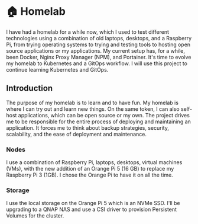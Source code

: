 # 🏠 Homelab
I have had a homelab for a while now, which I used to test different technologies using a combination of old laptops, desktops, and a Raspberry Pi, from trying operating systems to trying and testing tools to hosting open source applications or my applications. My current setup has, for a while, been Docker, Nginx Proxy Manager (NPM), and Portainer. It's time to evolve my homelab to Kubernetes and a GitOps workflow. 
I will use this project to continue learning Kubernetes and GitOps.

## Introduction
The purpose of my homelab is to learn and to have fun. My homelab is where I can try out and learn new things. On the same token, I can also self-host applications, which can be open source or my own. The project drives me to be responsible for the entire process of deploying and maintaining an application. It forces me to think about backup strategies, security, scalability, and the ease of deployment and maintenance.

### Nodes
I use a combination of Raspberry Pi, laptops, desktops, virtual machines (VMs), with the new addition of an Orange Pi 5 (16 GB) to replace my Raspberry Pi 3 (1GB). I chose the Orange Pi to have it on all the time.

### Storage

I use the local storage on the Orange Pi 5 which is an NVMe SSD. I'll be upgrading to a QNAP NAS and use a CSI driver to provision Persistent Volumes for the cluster.
